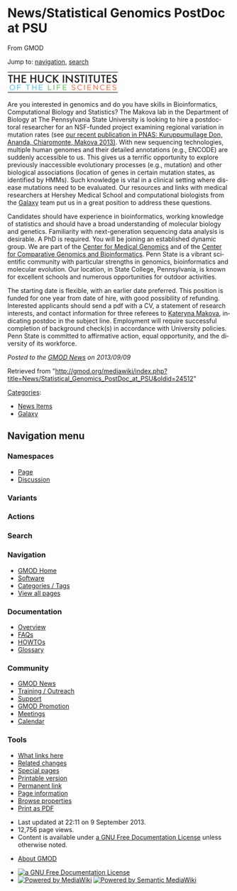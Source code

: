 <div id="mw-page-base" class="noprint">

</div>

<div id="mw-head-base" class="noprint">

</div>

<div id="content" class="mw-body" role="main">

<span id="top"></span>

<div id="mw-js-message" style="display:none;">

</div>



# <span dir="auto">News/Statistical Genomics PostDoc at PSU</span>

<div id="bodyContent">

<div id="siteSub">

From GMOD

</div>

<div id="contentSub">

</div>

<div id="jump-to-nav" class="mw-jump">

Jump to: [navigation](#mw-navigation), [search](#p-search)

</div>

<div id="mw-content-text" class="mw-content-ltr" lang="en" dir="ltr">

<div class="floatright">

<a href="http://www.huck.psu.edu/center/medical-genomics/"
rel="nofollow"><img
src="../../mediawiki/images/thumb/3/35/HuckInstitutes.png/250px-HuckInstitutes.png"
srcset="../../mediawiki/images/thumb/3/35/HuckInstitutes.png/375px-HuckInstitutes.png 1.5x, ../../mediawiki/images/3/35/HuckInstitutes.png 2x"
width="250" height="48" alt="HuckInstitutes.png" /></a>

</div>

Are you interested in genomics and do you have skills in Bioinformatics,
Computational Biology and Statistics? The Makova lab in the Department
of Biology at The Pennsylvania State University is looking to hire a
postdoctoral researcher for an NSF-funded project examining regional
variation in mutation rates (see <a
href="http://www.pnas.org//content/early/2013/08/16/1221792110.abstract"
class="external text" rel="nofollow">our recent publication in PNAS:
Kuruppumullage Don, Ananda, Chiaromonte, Makova 2013)</a>. With new
sequencing technologies, multiple human genomes and their detailed
annotations (e.g., ENCODE) are suddenly accessible to us. This gives us
a terrific opportunity to explore previously inaccessible evolutionary
processes (e.g., mutation) and other biological associations (location
of genes in certain mutation states, as identified by HMMs). Such
knowledge is vital in a clinical setting where disease mutations need to
be evaluated. Our resources and links with medical researchers at
Hershey Medical School and computational biologists from the
[Galaxy](../Galaxy.1 "Galaxy") team put us in a great position to
address these questions.

Candidates should have experience in bioinformatics, working knowledge
of statistics and should have a broad understanding of molecular biology
and genetics. Familiarity with next-generation sequencing data analysis
is desirable. A PhD is required. You will be joining an established
dynamic group. We are part of the
<a href="http://www.huck.psu.edu/center/medical-genomics"
class="external text" rel="nofollow">Center for Medical Genomics</a> and
of the <a href="http://www.bx.psu.edu/" class="external text"
rel="nofollow">Center for Comparative Genomics and Bioinformatics</a>.
Penn State is a vibrant scientific community with particular strengths
in genomics, bioinformatics and molecular evolution. Our location, in
State College, Pennsylvania, is known for excellent schools and numerous
opportunities for outdoor activities.

The starting date is flexible, with an earlier date preferred. This
position is funded for one year from date of hire, with good possibility
of refunding. Interested applicants should send a pdf with a CV, a
statement of research interests, and contact information for three
referees to <a href="mailto:kmakova@bx.psu.edu" class="external text"
rel="nofollow">Kateryna Makova</a>, indicating postdoc in the subject
line. Employment will require successful completion of background
check(s) in accordance with University policies. Penn State is committed
to affirmative action, equal opportunity, and the diversity of its
workforce.

  

<div class="newsfooter">

*Posted to the [GMOD News](../GMOD_News "GMOD News") on 2013/09/09*

</div>

</div>

<div class="printfooter">

Retrieved from
"<http://gmod.org/mediawiki/index.php?title=News/Statistical_Genomics_PostDoc_at_PSU&oldid=24512>"

</div>

<div id="catlinks" class="catlinks">

<div id="mw-normal-catlinks" class="mw-normal-catlinks">

[Categories](../Special:Categories "Special:Categories"):

- [News Items](../Category:News_Items "Category:News Items")
- [Galaxy](../Category:Galaxy "Category:Galaxy")

</div>

</div>

<div class="visualClear">

</div>

</div>

</div>

<div id="mw-navigation">

## Navigation menu

<div id="mw-head">



<div id="left-navigation">

<div id="p-namespaces" class="vectorTabs" role="navigation"
aria-labelledby="p-namespaces-label">

### Namespaces

- <span id="ca-nstab-main"><a href="Statistical_Genomics_PostDoc_at_PSU" accesskey="c"
  title="View the content page [c]">Page</a></span>
- <span id="ca-talk"><a
  href="http://gmod.org/mediawiki/index.php?title=Talk:News/Statistical_Genomics_PostDoc_at_PSU&amp;action=edit&amp;redlink=1"
  accesskey="t"
  title="Discussion about the content page [t]">Discussion</a></span>

</div>

<div id="p-variants" class="vectorMenu emptyPortlet" role="navigation"
aria-labelledby="p-variants-label">

### 

### Variants[](#)

<div class="menu">

</div>

</div>

</div>

<div id="right-navigation">



<div id="p-cactions" class="vectorMenu emptyPortlet" role="navigation"
aria-labelledby="p-cactions-label">

### Actions[](#)

<div class="menu">

</div>

</div>

<div id="p-search" role="search">

### Search

<div id="simpleSearch">

</div>

</div>

</div>

</div>

<div id="mw-panel">

<div id="p-logo" role="banner">

<a href="../Main_Page"
style="background-image: url(../../images/GMOD-cogs.png);"
title="Visit the main page"></a>

</div>

<div id="p-Navigation" class="portal" role="navigation"
aria-labelledby="p-Navigation-label">

### Navigation

<div class="body">

- <span id="n-GMOD-Home">[GMOD Home](../Main_Page)</span>
- <span id="n-Software">[Software](../GMOD_Components)</span>
- <span id="n-Categories-.2F-Tags">[Categories /
  Tags](../Categories)</span>
- <span id="n-View-all-pages">[View all
  pages](../Special:AllPages)</span>

</div>

</div>

<div id="p-Documentation" class="portal" role="navigation"
aria-labelledby="p-Documentation-label">

### Documentation

<div class="body">

- <span id="n-Overview">[Overview](../Overview)</span>
- <span id="n-FAQs">[FAQs](../Category:FAQ)</span>
- <span id="n-HOWTOs">[HOWTOs](../Category:HOWTO)</span>
- <span id="n-Glossary">[Glossary](../Glossary)</span>

</div>

</div>

<div id="p-Community" class="portal" role="navigation"
aria-labelledby="p-Community-label">

### Community

<div class="body">

- <span id="n-GMOD-News">[GMOD News](../GMOD_News)</span>
- <span id="n-Training-.2F-Outreach">[Training /
  Outreach](../Training_and_Outreach)</span>
- <span id="n-Support">[Support](../Support)</span>
- <span id="n-GMOD-Promotion">[GMOD Promotion](../GMOD_Promotion)</span>
- <span id="n-Meetings">[Meetings](../Meetings)</span>
- <span id="n-Calendar">[Calendar](../Calendar)</span>

</div>

</div>

<div id="p-tb" class="portal" role="navigation"
aria-labelledby="p-tb-label">

### Tools

<div class="body">

- <span id="t-whatlinkshere"><a
  href="../Special:WhatLinksHere/News/Statistical_Genomics_PostDoc_at_PSU"
  accesskey="j" title="A list of all wiki pages that link here [j]">What
  links here</a></span>
- <span id="t-recentchangeslinked"><a
  href="../Special:RecentChangesLinked/News/Statistical_Genomics_PostDoc_at_PSU"
  accesskey="k"
  title="Recent changes in pages linked from this page [k]">Related
  changes</a></span>
- <span id="t-specialpages"><a href="../Special:SpecialPages" accesskey="q"
  title="A list of all special pages [q]">Special pages</a></span>
- <span id="t-print"><a
  href="http://gmod.org/mediawiki/index.php?title=News/Statistical_Genomics_PostDoc_at_PSU&amp;printable=yes"
  rel="alternate" accesskey="p"
  title="Printable version of this page [p]">Printable version</a></span>
- <span id="t-permalink">[Permanent
  link](http://gmod.org/mediawiki/index.php?title=News/Statistical_Genomics_PostDoc_at_PSU&oldid=24512 "Permanent link to this revision of the page")</span>
- <span id="t-info">[Page
  information](http://gmod.org/mediawiki/index.php?title=News/Statistical_Genomics_PostDoc_at_PSU&action=info)</span>
- <span id="t-smwbrowselink"><a href="../Special:Browse/News-2FStatistical_Genomics_PostDoc_at_PSU"
  rel="smw-browse">Browse properties</a></span>
- <span id="t-pdf">[Print as
  PDF](http://gmod.org/mediawiki/index.php?title=Special:PdfPrint&page=News/Statistical_Genomics_PostDoc_at_PSU)</span>

</div>

</div>

</div>

</div>

<div id="footer" role="contentinfo">

- <span id="footer-info-lastmod">Last updated at 22:11 on 9 September
  2013.</span>
- <span id="footer-info-viewcount">12,756 page views.</span>
- <span id="footer-info-copyright">Content is available under
  <a href="http://www.gnu.org/licenses/fdl-1.3.html" class="external"
  rel="nofollow">a GNU Free Documentation License</a> unless otherwise
  noted.</span>

<!-- -->

- <span id="footer-places-about">[About
  GMOD](../GMOD:About "GMOD:About")</span>

<!-- -->

- <span id="footer-copyrightico">[<img src="http://www.gnu.org/graphics/gfdl-logo-small.png" width="88"
  height="31" alt="a GNU Free Documentation License" />](http://www.gnu.org/licenses/fdl-1.3.html)</span>
- <span id="footer-poweredbyico">[<img
  src="../../mediawiki/skins/common/images/poweredby_mediawiki_88x31.png"
  width="88" height="31" alt="Powered by MediaWiki" />](http://www.mediawiki.org/)
  [<img
  src="../../mediawiki/extensions/SemanticMediaWiki/resources/images/smw_button.png"
  width="88" height="31" alt="Powered by Semantic MediaWiki" />](https://www.semantic-mediawiki.org/wiki/Semantic_MediaWiki)</span>

<div style="clear:both">

</div>

</div>
